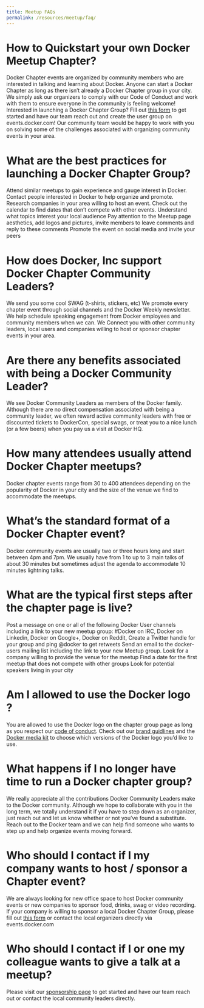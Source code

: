 ```yaml
---
title: Meetup FAQs
permalink: /resources/meetup/faq/
---
```




# How to Quickstart your own Docker Meetup Chapter?

Docker Chapter events are organized by community members who are interested in talking and learning about Docker. Anyone can start a Docker Chapter as long as there isn’t already a Docker Chapter group in your city. We simply ask our organizers to comply with our Code of Conduct and work with them to ensure everyone in the community is feeling welcome!
Interested in launching a Docker Chapter Group?
Fill out [this form](https://docker.mobilize.io/entities/2371/registrations) to get started and have our team reach out and create the user group on events.docker.com! Our community team would be happy to work with you on solving some of the challenges associated with organizing community events in your area.

# What are the best practices for launching a Docker Chapter Group?
Attend similar meetups to gain experience and gauge interest in Docker.
Contact people interested in Docker to help organize and promote.
Research companies in your area willing to host an event.
Check out the calendar to find dates that don’t compete with other events.
Understand what topics interest your local audience
Pay attention to the Meetup page aesthetics, add logos and pictures, invite members to leave comments and reply to these comments
Promote the event on social media and invite your peers


# How does Docker, Inc support Docker Chapter Community Leaders?
We send you some cool SWAG (t-shirts, stickers, etc)
We promote every chapter event through social channels and the Docker Weekly newsletter.
We help schedule speaking engagement from Docker employees and community members when we can.
We Connect you with other community leaders, local users and companies willing to host or sponsor chapter events in your area.


# Are there any benefits associated with being a Docker Community Leader?
We see Docker Community Leaders as members of the Docker family. Although there are no direct compensation associated with being a community leader, we often reward active community leaders with free or discounted tickets to DockerCon, special swags, or treat you to a nice lunch (or a few beers) when you pay us a visit at Docker HQ.

# How many attendees usually attend Docker Chapter meetups?
Docker chapter events range from 30 to 400 attendees depending on the popularity of Docker in your city and the size of the venue we find to accommodate the meetups.

# What’s the standard format of a Docker Chapter event?
Docker community events are usually two or three hours long and start between 4pm and 7pm. We usually have from 1 to up to 3 main talks of about 30 minutes but sometimes adjust the agenda to accommodate 10 minutes lightning talks.

# What are the typical first steps after the chapter page is live?
Post a message on one or all of the following Docker User channels including a link to your new meetup group: #Docker on IRC, Docker on Linkedin, Docker on Google+, Docker on Reddit,
Create a Twitter handle for your group and ping @docker to get retweets
Send an email to the docker-users mailing list including the link to your new Meetup group.
Look for a company willing to provide the venue for the meetup
Find a date for the first meetup that does not compete with other groups
Look for potential speakers living in your city

# Am I allowed to use the Docker logo ?
You are allowed to use the Docker logo on the chapter group page as long as you respect our [code of conduct](https://github.com/docker/code-of-conduct). Check out our [brand guidlines](https://www.docker.com/brand-guidelines) and the [Docker media kit](https://www.docker.com/sites/default/files/legal/docker_logos_2018.zip) to choose which versions of the Docker logo you’d like to use.

# What happens if I no longer have time to run a Docker chapter group?
We really appreciate all the contributions Docker Community Leaders make to the Docker community. Although we hope to collaborate with you in the long term, we totally understand it if you have to step down as an organizer, just reach out and let us know whether or not you’ve found a substitute. Reach out to the Docker team and we can help find someone who wants to step up and help organize events moving forward. 

# Who should I contact if I my company wants to host / sponsor a Chapter event?
We are always looking for new office space to host Docker community events or new companies to sponsor food, drinks, swag or video recording. If your company is willing to sponsor a local Docker Chapter Group, please fill out [this form](https://docker.mobilize.io/entities/2371/registrations) or contact the local organizers directly via events.docker.com

# Who should I contact if I or one my colleague wants to give a talk at a meetup?
Please visit our [sponsorship page](https://events.docker.com/get-involved/sponsor-an-event/) to get started and have our team reach out or contact the local community leaders directly.
